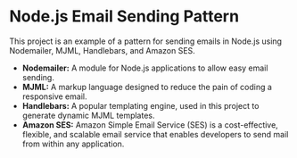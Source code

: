 # Node.js Email Sending Pattern

This project is an example of a pattern for sending emails in Node.js using Nodemailer, MJML, Handlebars, and Amazon SES.

- **Nodemailer:** A module for Node.js applications to allow easy email sending.
- **MJML:** A markup language designed to reduce the pain of coding a responsive email.
- **Handlebars:** A popular templating engine, used in this project to generate dynamic MJML templates.
- **Amazon SES:** Amazon Simple Email Service (SES) is a cost-effective, flexible, and scalable email service that enables developers to send mail from within any application.
